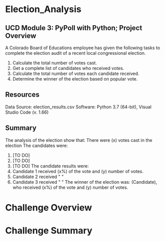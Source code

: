 # Election_Analysis
## UCD Module 3: PyPoll with Python; Project Overview
A Colorado Board of Educations employee has given the following tasks to complete the election audit of a recent local congressional election.
1. Calculate the total number of votes cast.
2. Get a complete list of candidates who received votes.
3. Calculate the total number of votes each candidate received.
4. Determine the winner of the election based on popular vote.
## Resources
Data Source: election_results.csv
Software: Python 3.7 (64-bit), Visual Studio Code (v. 1.66)
## Summary
The analysis of the election show that:
There were (x) votes cast in the election
The candidates were:
1. [TO DO]
2. [TO DO]
3. [TO DO]
The candidate results were:
1. Candidate 1 received (x%) of the vote and (y) number of votes.
2. Candidate 2 received " "
3. Candidate 3 received " "
The winner of the election was:
(Candidate), who received (x%) of the vote and (y) number of votes.
# Challenge Overview
# Challenge Summary
